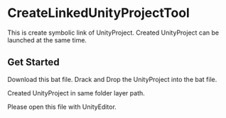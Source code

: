 # CreateLinkedUnityProjectTool

This is create symbolic link of UnityProject.
Created UnityProject can be launched at the same time.

## Get Started
Download this bat file.
Drack and Drop the UnityProject into the bat file.

Created UnityProject in same folder layer path.

Please open this file with UnityEditor.


